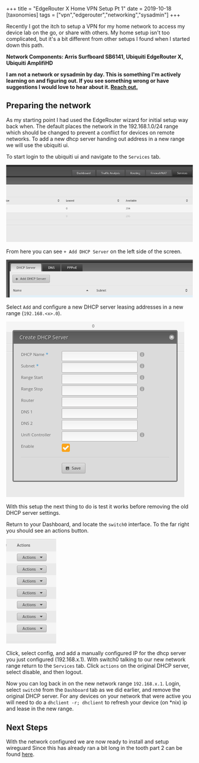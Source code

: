 +++
title = "EdgeRouter X Home VPN Setup Pt 1"
date = 2019-10-18
[taxonomies]
tags = ["vpn","edgerouter","networking","sysadmin"]
+++

Recently I got the itch to setup a VPN for my home network to access my device
lab on the go, or share with others. My home setup isn't too complicated, but
it's a bit different from other setups I found when I started down this path.

**Network Components: Arris Surfboard SB6141, Ubiquiti EdgeRouter X, Ubiquiti
AmplifiHD**

**I am not a network or sysadmin by day. This is something I'm actively
learning on and figuring out. If you see something wrong or have suggestions I
would love to hear about it. [Reach out.](mailto:n0mn0m@burningdaylight.io)**

## Preparing the network

As my starting point I had used the EdgeRouter wizard for initial setup way
back when. The default places the network in the 192.168.1.0/24 range which
should be changed to prevent a conflict for devices on remote networks. To add
a new dhcp server handing out address in a new range we will use the ubiquiti
ui.

To start login to the ubiquiti ui and navigate to the `Services` tab.

![Ubiquity OS Services Tab](/images/ubq-services.png)

From here you can see `+ Add DHCP Server` on the left side of the screen.

![Ubiquity OS dhcp add button](/images/add-dhcp.png)

Select `Add` and configure a new DHCP server leasing addresses in a new range
(`192.168.<x>.0`).

![Ubiquity OS add dhcp button](/images/dhcp-config.png)

With this setup the next thing to do is test it works before removing the old
DHCP server settings.

Return to your Dashboard, and locate the `switch0` interface. To the far right
you should see an actions button.

![Ubiquity OS actions button](/images/ubq-action.png)

Click, select config, and add a manually configured IP for the dhcp server you
just configured (192.168.x.1). With switch0 talking to our new network range
return to the `Services` tab. Click `actions` on the original DHCP server,
select disable, and then logout.

Now you can log back in on the new network range `192.168.x.1`. Login, select
`switch0` from the `Dashboard` tab as we did earlier, and remove the original
DHCP server. For any devices on your network that were active you will need to
do a `dhclient -r; dhclient` to refresh your device (on *nix) ip and lease in
the new range.

## Next Steps

With the network configured we are now ready to install and setup wireguard
Since this has already ran a bit long in the tooth part 2 can be found
[here](@/posts/edgerouter-x-vpn-setup-prt-two.md).
